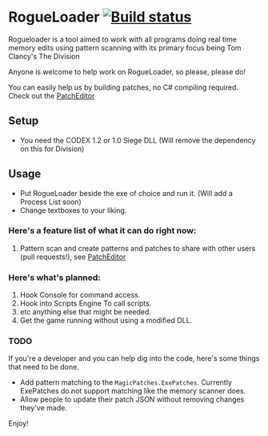 # RogueLoader [![Build status](https://ci.appveyor.com/api/projects/status/90xhjd3oxppggxw0?svg=true)](https://ci.appveyor.com/project/no1dead/rogueloader)


Rogueloader is a tool aimed to work with all programs doing real time memory edits using pattern scanning with its primary focus being Tom Clancy's The Division

Anyone is welcome to help work on RogueLoader, so please, please do! 


You can easily help us by building patches, no C# compiling required. Check out the [PatchEditor](https://github.com/dark-c0de/DarkLoader/wiki/Patch-Editor)

## Setup
* You need the CODEX 1.2 or 1.0 Siege DLL (Will remove the dependency on this for Division)

## Usage
* Put RogueLoader beside the exe of choice and run it. (Will add a Process List soon)
* Change textboxes to your liking.

### Here's a feature list of what it can do right now:
1. Pattern scan and create patterns and patches to share with other users (pull requests!), see [PatchEditor](https://github.com/dark-c0de/DarkLoader/wiki/Patch-Editor)

### Here's what's planned:
1. Hook Console for command access.
2. Hook into Scripts Engine To call scripts.
3. etc anything else that might be needed.
4. Get the game running without using a modified DLL.

### TODO
If you're a developer and you can help dig into the code, here's some things that need to be done.
* Add pattern matching to the `MagicPatches.ExePatches`. Currently ExePatches do not support matching like the memory scanner does. 
* Allow people to update their patch JSON without removing changes they've made.

Enjoy!
